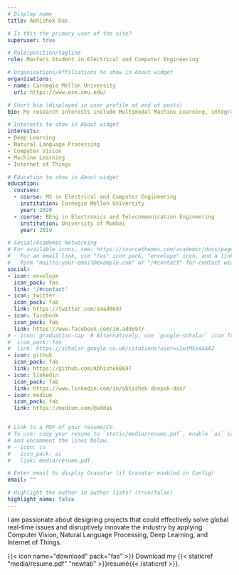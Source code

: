 ```yaml
---
# Display name
title: Abhishek Das

# Is this the primary user of the site?
superuser: true

# Role/position/tagline
role: Masters Student in Electrical and Computer Engineering

# Organizations/Affiliations to show in About widget
organizations:
- name: Carnegie Mellon University
  url: https://www.ece.cmu.edu/

# Short bio (displayed in user profile at end of posts)
bio: My research interests include Multimodal Machine Learning, integrating knowledge from Vision, Language and Audio modalities.

# Interests to show in About widget
interests:
- Deep Learning
- Natural Language Processing
- Computer Vision
- Machine Learning
- Internet of Things

# Education to show in About widget
education:
  courses:
  - course: MS in Electrical and Computer Engineering
    institution: Carnegie Mellon University
    year: 2020
  - course: BEng in Electronics and Telecommunication Engineering
    institution: University of Mumbai
    year: 2019

# Social/Academic Networking
# For available icons, see: https://sourcethemes.com/academic/docs/page-builder/#icons
#   For an email link, use "fas" icon pack, "envelope" icon, and a link in the
#   form "mailto:your-email@example.com" or "/#contact" for contact widget.
social:
- icon: envelope
  icon_pack: fas
  link: '/#contact'
- icon: twitter
  icon_pack: fab
  link: https://twitter.com/imad0697
- icon: facebook
  icon_pack: fab
  link: https://www.facebook.com/im.ad0697/
# - icon: graduation-cap  # Alternatively, use `google-scholar` icon from `ai` icon pack
#  icon_pack: fas
#  link: https://scholar.google.co.uk/citations?user=sIwtMXoAAAAJ
- icon: github
  icon_pack: fab
  link: https://github.com/Abhishek0697
- icon: linkedin
  icon_pack: fab
  link: https://www.linkedin.com/in/abhishek-deepak-das/
- icon: medium
  icon_pack: fab
  link: https://medium.com/@addas


# Link to a PDF of your resume/CV.
# To use: copy your resume to `static/media/resume.pdf`, enable `ai` icons in `params.toml`, 
# and uncomment the lines below.
# - icon: cv
#   icon_pack: ai
#   link: media/resume.pdf

# Enter email to display Gravatar (if Gravatar enabled in Config)
email: ""

# Highlight the author in author lists? (true/false)
highlight_name: false
---
```


I am passionate about designing projects that could effectively solve global real-time issues and disruptively innovate the industry by applying Computer Vision, Natural Language Processing, Deep Learning, and Internet of Things.


{{< icon name="download" pack="fas" >}} Download my {{< staticref "media/resume.pdf" "newtab" >}}resumé{{< /staticref >}}.
